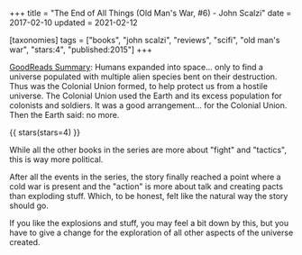 +++
title = "The End of All Things (Old Man's War, #6) - John Scalzi"
date = 2017-02-10
updated = 2021-02-12

[taxonomies]
tags = ["books", "john scalzi", "reviews", "scifi", "old man's war", 
"stars:4", "published:2015"]
+++

[GoodReads Summary](https://www.goodreads.com/book/show/23168809-the-end-of-all-things):
Humans expanded into space... only to find a universe populated with multiple
alien species bent on their destruction. Thus was the Colonial Union formed,
to help protect us from a hostile universe. The Colonial Union used the Earth
and its excess population for colonists and soldiers. It was a good
arrangement... for the Colonial Union. Then the Earth said: no more.

<!-- more -->

{{ stars(stars=4) }}

While all the other books in the series are more about "fight" and "tactics",
this is way more political.

After all the events in the series, the story finally reached a point where a
cold war is present and the "action" is more about talk and creating pacts
than exploding stuff. Which, to be honest, felt like the natural way the story
should go.

If you like the explosions and stuff, you may feel a bit down by this, but you
have to give a change for the exploration of all other aspects of the universe
created.
